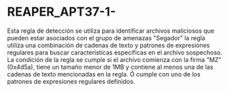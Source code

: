 # REAPER_APT37-1-
Esta regla de detección se utiliza para identificar archivos maliciosos que pueden estar asociados con el grupo de amenazas "Segador"
 la regla utiliza una combinación de cadenas de texto y patrones de expresiones regulares para buscar características específicas en el archivo sospechoso. 
 La condición de la regla se cumple si el archivo comienza con la firma "MZ" (0x4d5a), tiene un tamaño menor de 1MB y contiene al menos una de las cadenas de texto mencionadas en la regla.
 Ó cumple con uno de los patrones de expresiones regulares definidos.
